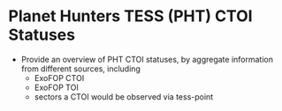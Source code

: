 # Planet Hunters TESS (PHT) CTOI Statuses

- Provide an overview of PHT CTOI statuses, by aggregate information from different sources, including
    - ExoFOP CTOI
    - ExoFOP TOI
    - sectors a CTOI would be observed via tess-point

